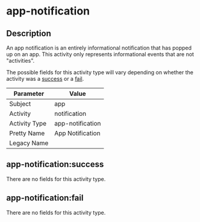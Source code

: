 app-notification
================

Description
-----------
An app notification is an entirely informational notification that has popped up on an app. This activity only represents informational events that are not "activities".

The possible fields for this activity type will vary depending on whether the activity was a [success](#app-notificationsuccess) or a [fail](#app-notificationfail).

| Parameter     | Value            |
| ------------- | ---------------- |
| Subject       | app              |
| Activity      | notification     |
| Activity Type | app-notification |
| Pretty Name   | App Notification |
| Legacy Name   |                  |

app-notification:success
------------------------

There are no fields for this activity type.


app-notification:fail
---------------------

There are no fields for this activity type.
